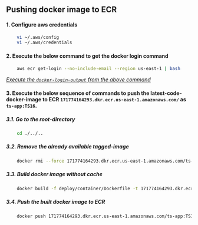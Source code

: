 ## Pushing docker image to ECR

#### 1. Configure aws credentials
```bash
    vi ~/.aws/config
    vi ~/.aws/credentials
```

#### 2. Execute the below command to get the docker login command
```bash
    aws ecr get-login --no-include-email --region us-east-1 | bash
```
<u>*Execute the `docker-login-output` from the above command*</u>


#### 3. Execute the below sequence of commands to push the latest-code-docker-image to ECR `171774164293.dkr.ecr.us-east-1.amazonaws.com/` as `ts-app:TS16`.

##### 3.1. Go to the root-directory
```bash
    cd ./../..
```

##### 3.2. Remove the already available tagged-image
```bash
    docker rmi --force 171774164293.dkr.ecr.us-east-1.amazonaws.com/ts-app:TS16
```

##### 3.3. Build docker image without cache
```bash
    docker build -f deploy/container/Dockerfile -t 171774164293.dkr.ecr.us-east-1.amazonaws.com/ts-app:TS16 . --no-cache
```

##### 3.4. Push the built docker image to ECR
```bash
    docker push 171774164293.dkr.ecr.us-east-1.amazonaws.com/ts-app:TS17
```
